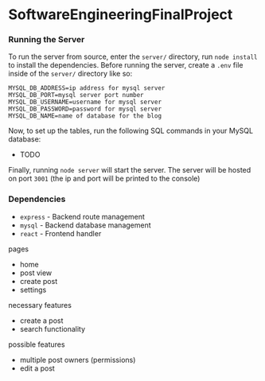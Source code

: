 # SoftwareEngineeringFinalProject

### Running the Server

To run the server from source, enter the `server/` directory, run `node install` to install the dependencies. Before running the server, create a `.env` file inside of the `server/` directory like so:
```
MYSQL_DB_ADDRESS=ip address for mysql server
MYSQL_DB_PORT=mysql server port number
MYSQL_DB_USERNAME=username for mysql server
MYSQL_DB_PASSWORD=password for mysql server
MYSQL_DB_NAME=name of database for the blog
```
Now, to set up the tables, run the following SQL commands in your MySQL database:
* TODO

Finally, running `node server` will start the server. The server will be hosted on port `3001` (the ip and port will be printed to the console)

### Dependencies

* `express` - Backend route management
* `mysql` - Backend database management
* `react` - Frontend handler

pages
- home
- post view
- create post
- settings

necessary features
- create a post
- search functionality

possible features
- multiple post owners (permissions)
- edit a post
